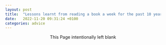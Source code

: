 ```yaml
---
layout: post
title:  "Lessons learnt from reading a book a week for the past 10 years"
date:   2022-11-20 09:31:24 +0100
categories: advice
---
```



 <p align="center">This Page intentionally left blank</p>
